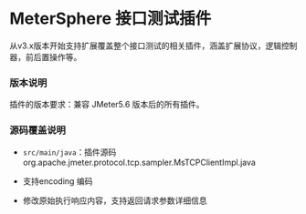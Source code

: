 MeterSphere 接口测试插件
=============================

从v3.x版本开始支持扩展覆盖整个接口测试的相关插件，涵盖扩展协议，逻辑控制器，前后置操作等。

### 版本说明

插件的版本要求：兼容 JMeter5.6 版本后的所有插件。

### 源码覆盖说明

- `src/main/java`：插件源码 org.apache.jmeter.protocol.tcp.sampler.MsTCPClientImpl.java
- 支持encoding 编码

- 修改原始执行响应内容，支持返回请求参数详细信息

